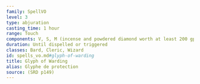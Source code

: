 ```yaml
---
family: SpellVO
level: 3
type: abjuration
casting_time: 1 hour
range: Touch
components: V, S, M (incense and powdered diamond worth at least 200 gp, which the spell consumes)
duration: Until dispelled or triggered
classes: Bard, Cleric, Wizard
id: spells_vo.md#glyph-of-warding
title: Glyph of Warding
alias: Glyphe de protection
source: (SRD p149)
---
```


